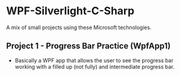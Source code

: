 # WPF-Silverlight-C-Sharp
A mix of small projects using these Microsoft technologies.

## Project 1 - Progress Bar Practice (WpfApp1)
* Basically a WPF app that allows the user to see the progress bar working with a filled up (not fully) and intermediate progress bar.

